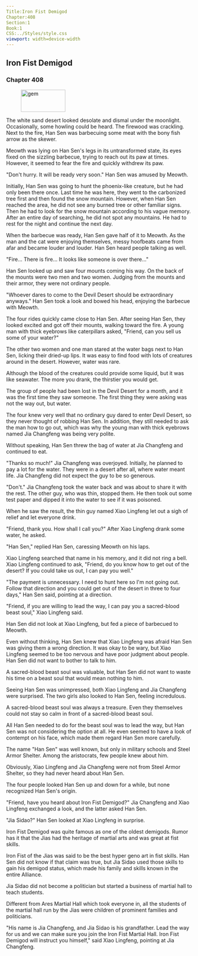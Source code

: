 ```yaml
---
Title:Iron Fist Demigod 
Chapter:408 
Section:1 
Book:1 
CSS:../Styles/style.css 
viewport: width=device-width
---
```

  
## Iron Fist Demigod
### Chapter 408
  
<figure>
	<img src="../Images/gem.gif" alt="gem" id="gem" width="120" height="60" />
</figure>
  

  
The white sand desert looked desolate and dismal under the moonlight. Occasionally, some howling could be heard. The firewood was crackling. Next to the fire, Han Sen was barbecuing some meat with the bony fish arrow as the skewer.

Meowth was lying on Han Sen's legs in its untransformed state, its eyes fixed on the sizzling barbecue, trying to reach out its paw at times. However, it seemed to fear the fire and quickly withdrew its paw.

"Don't hurry. It will be ready very soon." Han Sen was amused by Meowth.

Initially, Han Sen was going to hunt the phoenix-like creature, but he had only been there once. Last time he was here, they went to the carbonized tree first and then found the snow mountain. However, when Han Sen reached the area, he did not see any burned tree or other familiar signs. Then he had to look for the snow mountain according to his vague memory. After an entire day of searching, he did not spot any mountains. He had to rest for the night and continue the next day.

When the barbecue was ready, Han Sen gave half of it to Meowth. As the man and the cat were enjoying themselves, messy hoofbeats came from afar and became louder and louder. Han Sen heard people talking as well.

"Fire… There is fire… It looks like someone is over there…"

Han Sen looked up and saw four mounts coming his way. On the back of the mounts were two men and two women. Judging from the mounts and their armor, they were not ordinary people.

"Whoever dares to come to the Devil Desert should be extraordinary anyways." Han Sen took a look and bowed his head, enjoying the barbecue with Meowth.

The four rides quickly came close to Han Sen. After seeing Han Sen, they looked excited and got off their mounts, walking toward the fire. A young man with thick eyebrows like caterpillars asked, "Friend, can you sell us some of your water?"

The other two women and one man stared at the water bags next to Han Sen, licking their dried-up lips. It was easy to find food with lots of creatures around in the desert. However, water was rare.

Although the blood of the creatures could provide some liquid, but it was like seawater. The more you drank, the thirstier you would get.

The group of people had been lost in the Devil Desert for a month, and it was the first time they saw someone. The first thing they were asking was not the way out, but water.

The four knew very well that no ordinary guy dared to enter Devil Desert, so they never thought of robbing Han Sen. In addition, they still needed to ask the man how to go out, which was why the young man with thick eyebrows named Jia Changfeng was being very polite.

Without speaking, Han Sen threw the bag of water at Jia Changfeng and continued to eat.

"Thanks so much!" Jia Changfeng was overjoyed. Initially, he planned to pay a lot for the water. They were in a desert after all, where water meant life. Jia Changfeng did not expect the guy to be so generous.

"Don't." Jia Changfeng took the water back and was about to share it with the rest. The other guy, who was thin, stopped them. He then took out some test paper and dipped it into the water to see if it was poisoned.

When he saw the result, the thin guy named Xiao Lingfeng let out a sigh of relief and let everyone drink.

"Friend, thank you. How shall I call you?" After Xiao Lingfeng drank some water, he asked.

"Han Sen," replied Han Sen, caressing Meowth on his laps.

Xiao Lingfeng searched that name in his memory, and it did not ring a bell. Xiao Lingfeng continued to ask, "Friend, do you know how to get out of the desert? If you could take us out, I can pay you well."

"The payment is unnecessary. I need to hunt here so I'm not going out. Follow that direction and you could get out of the desert in three to four days," Han Sen said, pointing at a direction.

"Friend, if you are willing to lead the way, I can pay you a sacred-blood beast soul," Xiao Lingfeng said.

Han Sen did not look at Xiao Lingfeng, but fed a piece of barbecued to Meowth.

Even without thinking, Han Sen knew that Xiao Lingfeng was afraid Han Sen was giving them a wrong direction. It was okay to be wary, but Xiao Lingfeng seemed to be too nervous and have poor judgment about people. Han Sen did not want to bother to talk to him.

A sacred-blood beast soul was valuable, but Han Sen did not want to waste his time on a beast soul that would mean nothing to him.

Seeing Han Sen was unimpressed, both Xiao Lingfeng and Jia Changfeng were surprised. The two girls also looked to Han Sen, feeling incredulous.

A sacred-blood beast soul was always a treasure. Even they themselves could not stay so calm in front of a sacred-blood beast soul.

All Han Sen needed to do for the beast soul was to lead the way, but Han Sen was not considering the option at all. He even seemed to have a look of contempt on his face, which made them regard Han Sen more carefully.

The name "Han Sen" was well known, but only in military schools and Steel Armor Shelter. Among the aristocrats, few people knew about him.

Obviously, Xiao Lingfeng and Jia Changfeng were not from Steel Armor Shelter, so they had never heard about Han Sen.

The four people looked Han Sen up and down for a while, but none recognized Han Sen's origin.

"Friend, have you heard about Iron Fist Demigod?" Jia Changfeng and Xiao Lingfeng exchanged a look, and the latter asked Han Sen.

"Jia Sidao?" Han Sen looked at Xiao Lingfeng in surprise.

Iron Fist Demigod was quite famous as one of the oldest demigods. Rumor has it that the Jias had the heritage of martial arts and was great at fist skills.

Iron Fist of the Jias was said to be the best hyper geno art in fist skills. Han Sen did not know if that claim was true, but Jia Sidao used those skills to gain his demigod status, which made his family and skills known in the entire Alliance.

Jia Sidao did not become a politician but started a business of martial hall to teach students.

Different from Ares Martial Hall which took everyone in, all the students of the martial hall run by the Jias were children of prominent families and politicians.

"His name is Jia Changfeng, and Jia Sidao is his grandfather. Lead the way for us and we can make sure you join the Iron Fist Martial Hall. Iron Fist Demigod will instruct you himself," said Xiao Lingfeng, pointing at Jia Changfeng.